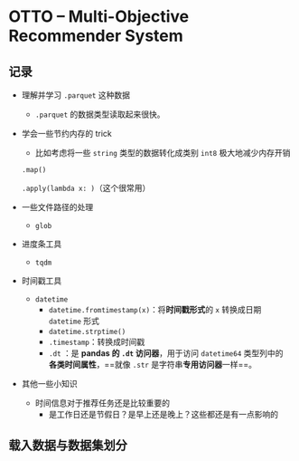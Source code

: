 # OTTO – Multi-Objective Recommender System

## 记录

* 理解并学习 `.parquet` 这种数据

  * `.parquet` 的数据类型读取起来很快。

* 学会一些节约内存的 trick

  * 比如考虑将一些 `string` 类型的数据转化成类别 `int8` 极大地减少内存开销

  `.map()` 

  `.apply(lambda x: )`（这个很常用）

* 一些文件路径的处理

  * `glob`

* 进度条工具

  * `tqdm`

* 时间戳工具

  * `datetime`
    * `datetime.fromtimestamp(x)`：将**时间戳形式**的 `x` 转换成日期 `datetime` 形式
    * `datetime.strptime()`
    * `.timestamp`：转换成时间戳
    * `.dt` ：是 **pandas 的 `.dt` 访问器**，用于访问 `datetime64` 类型列中的 **各类时间属性**，==就像 `.str` 是字符串**专用访问器**一样==。

* 其他一些小知识

  * 时间信息对于推荐任务还是比较重要的
    * 是工作日还是节假日？是早上还是晚上？这些都还是有一点影响的



## 载入数据与数据集划分

